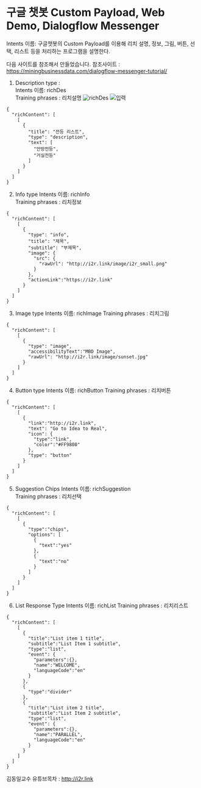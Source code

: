 # 구글 챗봇 Custom Payload, Web Demo, Dialogflow Messenger

Intents 이름: 구글챗봇의 Custom Payload를 이용해 리치 설명, 정보, 그림, 버튼, 선택, 리스트 등을 처리하는 프로그램을 설명한다.

다음 사이트를 참조해서 만들었습니다.
참조사이트 : https://miningbusinessdata.com/dialogflow-messenger-tutorial/


1. Description type :  
Intents 이름: richDes   
Training phrases : 리치설명
![richDes](https://user-images.githubusercontent.com/37902752/132096660-0e6092a2-3528-4383-8387-741b84e46284.png)
![입력](https://user-images.githubusercontent.com/37902752/123378609-f3c64e80-d5c7-11eb-9458-c724c77a70e8.jpg)
                      
```
{
  "richContent": [
    [
      {
        "title": "전등 리스트",
        "type": "description",
        "text": [
          "안방전등",
          "거실전등"
        ]
      }
    ]
  ]
}
```

2. Info type
Intents 이름:  richInfo  
Training phrases : 리치정보
```
{
  "richContent": [
    [
      {
        "type": "info",
        "title": "제목",
        "subtitle": "부제목",
        "image": {
          "src": {
            "rawUrl": "http://i2r.link/image/i2r_small.png"
          }
        },
        "actionLink":"https://i2r.link"
      }
    ]
  ]
}
```

3. Image type
Intents 이름:  richImage 
Training phrases : 리치그림
```
{
  "richContent": [
    [
      {
        "type": "image",
        "accessibilityText":"MBD Image",
        "rawUrl": "http://i2r.link/image/sunset.jpg"
      }
    ]
  ]
}
```

4. Button type
Intents 이름:  richButton 
Training phrases : 리치버튼
```
{
  "richContent": [
    [
      {
        "link":"http://i2r.link",
        "text": "Go to Idea to Real",
        "icon": {
          "type":"link",
          "color":"#FF9800"
        },
        "type": "button"
      }
    ]
  ]
}
```

5. Suggestion Chips
Intents 이름:  richSuggestion  
Training phrases : 리치선택
```
{
  "richContent": [
    [
      {
        "type":"chips",
        "options": [
          {
            "text":"yes"
          },
          {
            "text":"no"
          }
        ]
      }
    ]
  ]
}
```

6. List Response Type
Intents 이름:  richList 
Training phrases : 리치리스트
```
{
  "richContent": [
    [
      {
        "title":"List item 1 title",
        "subtitle":"List Item 1 subtitle",
        "type":"list",
        "event": {
          "parameters":{},
          "name":"WELCOME",
          "languageCode":"en"
        }
      },
      {
        "type":"divider"
      },
      {
        "title":"List item 2 title",
        "subtitle":"List Item 2 subtitle",
        "type":"list",
        "event": {
          "parameters":{},
          "name":"PARALLEL",
          "languageCode":"en"
        }
      }
    ]
  ]
}
```

김동일교수 유튜브목차 : http://i2r.link


